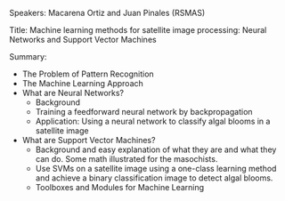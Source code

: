 Speakers: Macarena Ortiz and Juan Pinales (RSMAS)

Title: Machine learning methods for satellite image processing: Neural 
Networks and Support Vector Machines

Summary:
* The Problem of Pattern Recognition
* The Machine Learning Approach
* What are Neural Networks?
  * Background
  * Training a feedforward neural network by backpropagation
  * Application: Using a neural network to classify algal blooms in a satellite image
* What are Support Vector Machines?
  * Background and easy explanation of what they are and what they can do. Some math illustrated for the masochists.
  * Use SVMs on a satellite image using a one-class learning method and achieve a binary classification image to detect algal blooms.
  * Toolboxes and Modules for Machine Learning
